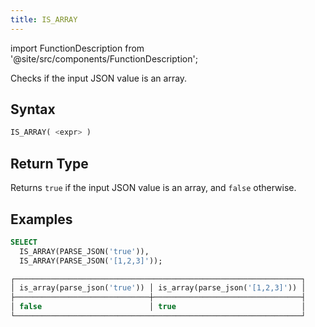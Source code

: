 ```yaml
---
title: IS_ARRAY
---
```

import FunctionDescription from '@site/src/components/FunctionDescription';

<FunctionDescription description="Introduced or updated: v1.2.368"/>

Checks if the input JSON value is an array.

## Syntax

```sql
IS_ARRAY( <expr> )
```

## Return Type

Returns `true` if the input JSON value is an array, and `false` otherwise.

## Examples

```sql
SELECT
  IS_ARRAY(PARSE_JSON('true')),
  IS_ARRAY(PARSE_JSON('[1,2,3]'));

┌────────────────────────────────────────────────────────────────┐
│ is_array(parse_json('true')) │ is_array(parse_json('[1,2,3]')) │
├──────────────────────────────┼─────────────────────────────────┤
│ false                        │ true                            │
└────────────────────────────────────────────────────────────────┘
```